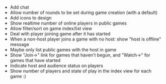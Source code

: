 - Add chat
- Allow number of rounds to be set during game creation (with a default)
- Add icons to design
- Show realtime number of online players in public games
- Allow filter/sort on game index/list view
- Deal with player joining game after it has started
- When a non-host player joins a game with no host: show "host is offline" message
- Maybe only list public games with the host in game
- Show "Join->" link for games that haven't begun, and "Watch->" for games that have started
- Indicate host and audience status on players
- Show number of players and state of play in the index view for each game :)
